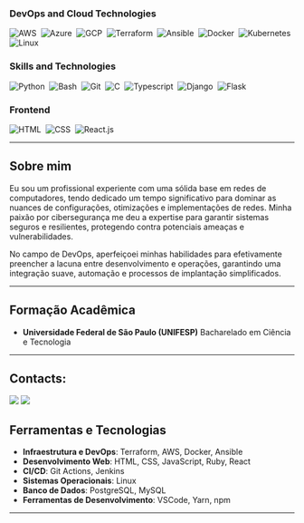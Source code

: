 ### DevOps and Cloud Technologies

![AWS](https://img.shields.io/badge/AWS-232F3E?style=for-the-badge&logo=amazon-aws&logoColor=white)&nbsp;
![Azure](https://img.shields.io/badge/Azure-0078D4?style=for-the-badge&logo=microsoft-azure&logoColor=white)&nbsp;
![GCP](https://img.shields.io/badge/GCP-4285F4?style=for-the-badge&logo=google-cloud&logoColor=white)&nbsp;
![Terraform](https://img.shields.io/badge/Terraform-623CE4?style=for-the-badge&logo=terraform&logoColor=white)&nbsp;
![Ansible](https://img.shields.io/badge/Ansible-EE0000?style=for-the-badge&logo=ansible&logoColor=white)&nbsp;
![Docker](https://img.shields.io/badge/Docker-2496ED?style=for-the-badge&logo=docker&logoColor=white)&nbsp;
![Kubernetes](https://img.shields.io/badge/Kubernetes-326CE5?style=for-the-badge&logo=kubernetes&logoColor=white)&nbsp;
![Linux](https://img.shields.io/badge/Linux-FCC624?style=for-the-badge&logo=linux&logoColor=black)&nbsp;

### Skills and Technologies
![Python](https://img.shields.io/badge/Python-3776AB?style=for-the-badge&logo=python&logoColor=white)&nbsp;
![Bash](https://img.shields.io/badge/Bash-4EAA25?style=for-the-badge&logo=gnu-bash&logoColor=white)&nbsp;
![Git](https://img.shields.io/badge/GIT-E44C30?style=for-the-badge&logo=git&logoColor=white)&nbsp;
![C](https://img.shields.io/badge/C-00599C?style=for-the-badge&logo=c&logoColor=white)&nbsp;
![Typescript](https://img.shields.io/badge/TypeScript-007ACC?style=for-the-badge&logo=typescript&logoColor=white)&nbsp;
![Django](https://img.shields.io/badge/Django-092E20?style=for-the-badge&logo=django&logoColor=white)&nbsp;
![Flask](https://img.shields.io/badge/Flask-000000?style=for-the-badge&logo=flask&logoColor=white)&nbsp;

### Frontend

![HTML](https://img.shields.io/badge/HTML5-E34F26?style=for-the-badge&logo=html5&logoColor=white)&nbsp;
![CSS](https://img.shields.io/badge/CSS3-1572B6?style=for-the-badge&logo=css3&logoColor=white)&nbsp;
![React.js](https://img.shields.io/badge/React-20232A?style=for-the-badge&logo=react&logoColor=61DAFB)&nbsp;


---


## Sobre mim

Eu sou um profissional experiente com uma sólida base em redes de computadores, tendo dedicado um tempo significativo para dominar as nuances de configurações, otimizações e implementações de redes. Minha paixão por cibersegurança me deu a expertise para garantir sistemas seguros e resilientes, protegendo contra potenciais ameaças e vulnerabilidades.

No campo de DevOps, aperfeiçoei minhas habilidades para efetivamente preencher a lacuna entre desenvolvimento e operações, garantindo uma integração suave, automação e processos de implantação simplificados.



---

## Formação Acadêmica

- **Universidade Federal de São Paulo (UNIFESP)**
  Bacharelado em Ciência e Tecnologia

---






## Contacts:

<div> 
<a href = "mailto:enzoceravolo100@gmail.com"> <img src="https://img.shields.io/badge/-Gmail-%23333?style=for-the-badge&logo=gmail&logoColor=white" target="_blank"></a>
<a href="https://www.linkedin.com/in/enzo-ceravolo/" target="_blank"><img src="https://img.shields.io/badge/-LinkedIn-%230077B5?style=for-the-badge&logo=linkedin&logoColor=white"  target="_blank"></a> 







## Ferramentas e Tecnologias

- **Infraestrutura e DevOps**: Terraform, AWS, Docker, Ansible
- **Desenvolvimento Web**: HTML, CSS, JavaScript, Ruby, React
- **CI/CD**: Git Actions, Jenkins
- **Sistemas Operacionais**: Linux
- **Banco de Dados**: PostgreSQL, MySQL
- **Ferramentas de Desenvolvimento**: VSCode, Yarn, npm

---


